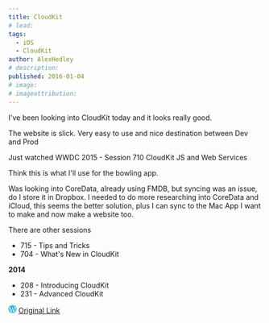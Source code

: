 ```yaml
---
title: CloudKit
# lead:
tags:
  - iOS
  - CloudKit
author: AlexHedley
# description:
published: 2016-01-04
# image:
# imageattribution:
---
```


I've been looking into CloudKit today and it looks really good.

The website is slick. Very easy to use and nice destination between Dev and Prod

Just watched WWDC 2015 - Session 710 CloudKit JS and Web Services

Think this is what I'll use for the bowling app.

Was looking into CoreData, already using FMDB, but syncing was an issue, do I store it in Dropbox. I needed to do more researching into CoreData and iCloud, this seems the better solution, plus I can sync to the Mac App I want to make and now make a website too.

There are other sessions

- 715 - Tips and Tricks
- 704 - What's New in CloudKit

**2014**

- 208 - Introducing CloudKit
- 231 - Advanced CloudKit

![Wordpress](../images/wordpress.png "Wordpress") [Original Link](https://alexhedley.wordpress.com/2016/01/04/cloudkit/)
